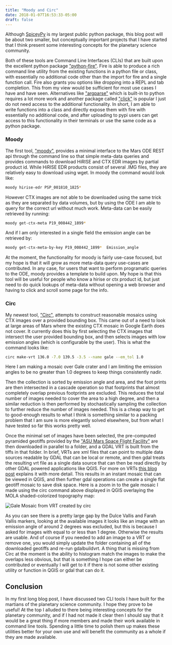 ```yaml
---
title: "Moody and Circ"
date: 2018-01-07T16:53:33-05:00
draft: false
---
```


Although [SpiceyPy](https://github.com/AndrewAnnex/SpiceyPy) is my largest public python package, this blog post will be about
two smaller, but conceptually important projects that I have started that I think
present some interesting concepts for the planetary science community.

Both of these tools are Command Line Interfaces (CLIs) that are built upon the excellent python package ["python-fire"](https://github.com/google/python-fire). Fire is able to produce a rich command line utility from the existing functions in a python file or class, with essentially no additional code other than the import for fire and a single function call. Fire also grants you options like dropping into a REPL and tab completion. This from my view would be sufficient for most use cases I have and have seen. Alternatives like ["argparse"](https://docs.python.org/3/library/argparse.html) which is built-in to python requires a lot more work and another package called ["click"](http://click.pocoo.org/5/) is popular I just do not need access to the additional functionality. In short, I am able to write functions into a class and directly expose them with fire with essentially no additional code, and after uploading to pypi users can get access to this functionality in their terminals or use the same code as a python package. 

### Moody

The first tool, ["moody"](https://github.com/AndrewAnnex/moody), provides a minimal interface to the Mars ODE REST api through the command line so that simple meta-data queries and provides commands to download HiRISE and CTX EDR images by partial product id. While HiRISE EDR products consist of several .IMG files, they are relatively easy to download using wget. In moody the command would look like:

``` bash
moody hirise-edr PSP_001810_1825*
```

However CTX images are not able to be downloaded using the same trick as they are separated by data volumes, but by using the ODE I am able to query for the correct url without much work. Meta-data can be easily retrieved by running:

``` bash
moody get-ctx-meta P19_008442_1899*
```

And if I am only interested in a single field the emission angle can be retrieved by:

``` bash
moody get-ctx-meta-by-key P19_008442_1899*  Emission_angle
```

At the moment, the functionality for moody is fairly use-case focused, but my hope is that it will grow as more meta-data query use-cases are contributed. In any case, for users that want to perform programatic queries to the ODE, moody provides a template to build upon. My hope is that this tool will be useful for people who know a hirise or ctx product id, but just need to do quick lookups of meta-data without opening a web browser and having to click and scroll some page for the info.

### Circ

My newest tool, ["Circ"](https://github.com/AndrewAnnex/circ), attempts to construct reasonable mosaics using CTX images over a provided bounding box. This came out of a need to look at large areas of Mars where the existing CTX mosaic in Google Earth does not cover. It currently does this by first selecting the CTX images that intersect the user provided bounding box, and then selects images with low emission angles (which is configurable by the user). This is what the command looks like:

``` bash
circ make-vrt 136.0 -7.0 139.5 -3.5 --name gale --em_tol 1.0
```
Here I am making a mosaic over Gale crater and I am limiting the emission angles to be no greater than 1.0 degrees to keep things consistently nadir.

Then the collection is sorted by emission angle and area, and the foot prints are then intersected in a cascade operation so that footprints that almost completely overlap previous footprints are excluded. This reduces the total number of images needed to cover the area to a high degree, and then a similar reduction is then performed by stochastically sampling the collection to further reduce the number of images needed. This is a cheap way to get to good-enough results to what I think is something similar to a packing problem that I am sure is more elegantly solved elsewhere, but from what I have tested so far this works pretty well.

Once the minimal set of images have been selected, the pre-computed pyramided geotiffs provided by the ["ASU Mars Space Flight Facility"](https://viewer.mars.asu.edu/viewer/ctx) are then downloaded in parallel to a folder, and a GDAL VRT is built from the tiffs in that folder. In brief, VRTs are xml files that can point to multiple data sources readable by GDAL that can be local or remote, and then gdal treats the resulting vrt file as a single data source that can then be read directly by other GDAL powered applications like QGIS. For more on VRTs [this blog post](http://www.paolocorti.net/2012/03/08/gdal_virtual_formats/) explains it with more detail. This results in an instant mosaic that can be viewed in QGIS, and then further gdal operations can create a single flat geotiff mosaic to save disk space. Here is a zoom in to the gale mosaic I made using the circ command above displayed in QGIS overlaying the MOLA shaded-colorized topography map:

<img class="pure-img" src=/img/gale_circ_vrt.jpg alt="Gale Mosaic from VRT created by circ"></img>

As you can see there is a pretty large gap by the Dulce Vallis and Farah Vallis markers, looking at the available images it looks like an image with an emission angle of around 2 degrees was excluded, but this is because I asked for images with equal to or less than 1 degree. Otherwise the results are usable. And of course if you needed to add an image to a VRT or remove one, you would simply update the folder containing all of the downloaded geotiffs and re-run gdalbuildvrt. A thing that is missing from Circ at the moment is the ability to histogram match the images to make the overlaps less obvious, but that is something I hope can either be contributed or eventually I will get to it if there is not some other existing utility or function in QGIS or gdal that can do it.

## Conclusion

In my first long blog post, I have discussed two CLI tools I have built for the martians of the planetary science community. I hope they prove to be useful! At the top I alluded to there being interesting concepts for the planetary community, and if I had not made it clear then I should say that it would be a great thing if more members and made their work available in command line tools. Spending a little time to polish them up makes these utilities better for your own use and will benefit the community as a whole if they are made available.
